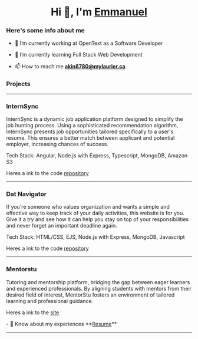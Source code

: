 <h1 align="center">Hi 👋, I'm <a href="https://emanakin.github.io/CSS-Website/" target="blank">Emmanuel</a></h1>

<h3>Here's some info about me</h3>

- 🔭 I’m currently working at OpenText as a Software Developer

- 🌱 I’m currently learning Full Stack Web Development

- 📫 How to reach me **akin8780@mylaurier.ca**

<h3>Projects</h3>
<hr>
<h3>InternSync</h3>
<p>
   InternSync is a dynamic job application platform designed to simplify the job hunting process. Using a sophisticated recommendation algorithm, InternSync presents job opportunities tailored specifically to a     user's resume. This ensures a better match between applicant and potential employer, increasing chances of success.
   
  Tech Stack: Angular, Node.js with Express, Typescript, MongoDB, Amazon S3
  
  Heres a ink to the code <a href="https://github.com/emanakin/InternSync">repository</a>
</p>
<hr>
<h3>Dat Navigator</h3>
<p>
  If you're someone who values organization and wants a simple and effective way to keep track of your daily activities, this website is for you. Give it a try and see how it can help you stay on top of your    
  responsibilities and never forget an important deadline again.
  
  Tech Stack: HTML/CSS, EJS, Node.js with Express, MongoDB, Javascript
  
  Heres a ink to the code <a href="https://github.com/emanakin/Blog-Website">repository</a>
</p>
<hr>
<h3>Mentorstu</h3>
<p>
  Tutoring and mentorship platform, bridging the gap between eager learners and experienced professionals. By aligning students with mentors from their desired field of interest, MentorStu fosters an
  environment of tailored learning and professional guidance. 
  
  Heres a ink to the <a href="https://mentorstu.webflow.io/">site</a>
</p>
- 📄 Know about my experiences **<a href="https://pdfhost.io/v/ZSC.ne3Us_COOP_Resume_Summer_2023" target="blank">Resume</a>**


<br/>

 

---

